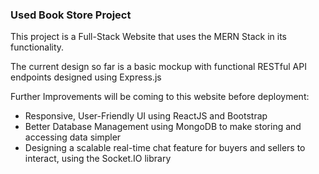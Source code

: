 ### Used Book Store Project

This project is a Full-Stack Website that uses the MERN Stack in its functionality.

The current design so far is a basic mockup with functional RESTful API endpoints designed using Express.js

Further Improvements will be coming to this website before deployment:
- Responsive, User-Friendly UI using ReactJS and Bootstrap
- Better Database Management using MongoDB to make storing and accessing data simpler
- Designing a scalable real-time chat feature for buyers and sellers to interact, using the Socket.IO library


